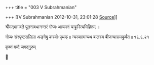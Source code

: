 +++
title = "003 V Subrahmanian"

+++
[[V Subrahmanian	2012-10-31, 23:01:28 [Source](https://groups.google.com/g/bvparishat/c/0yW5HVmTlaE)]]



श्रीमद्भागवते पूतनावधानन्तरं गोप्यः आचमनं चक्रुरित्यभिहितम् ।  
  
गोप्यः संस्पृष्टसलिला अङ्गेषु करयोः पृथक्॥ न्यस्यात्मन्यथ बालस्य बीजन्यासमकुर्वत॥ १६.६.२१  
  
कृष्णं वन्दे जगद्गुरुम्  



